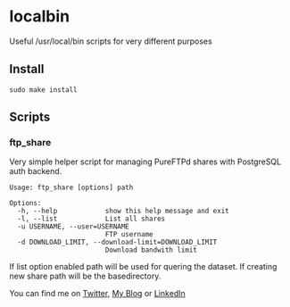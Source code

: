 localbin
========

Useful /usr/local/bin scripts for very different purposes

## Install ##

	sudo make install

## Scripts ##

### ftp_share ###
Very simple helper script for managing PureFTPd shares with PostgreSQL auth backend.

	Usage: ftp_share [options] path

	Options:
	  -h, --help            show this help message and exit
	  -l, --list            List all shares
	  -u USERNAME, --user=USERNAME
							FTP username
	  -d DOWNLOAD_LIMIT, --download-limit=DOWNLOAD_LIMIT
							Download bandwith limit

If list option enabled path will be used for quering the dataset. 
If creating new share path will be the basedirectory.

You can find me on [Twitter](https://twitter.com/charlesnagy "Charlesnagy Twitter"), [My Blog](http://charlesnagy.info/ "Charlesnagy.info") or [LinkedIn]("http://www.linkedin.com/in/nkaroly" "Károly Nagy - MySQL DBA")
